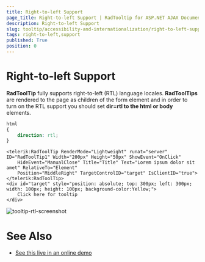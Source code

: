 ```yaml
---
title: Right-to-left Support
page_title: Right-to-left Support | RadTooltip for ASP.NET AJAX Documentation
description: Right-to-left Support
slug: tooltip/accessibility-and-internationalization/right-to-left-support
tags: right-to-left,support
published: True
position: 0
---
```


# Right-to-left Support





**RadToolTip** fully supports right-to-left (RTL) language locales. **RadToolTips** are rendered to the page as children of the form element and in order to turn on the RTL support you should set **dir=rtl to the html or body** elements.

````CSS
html
{
    direction: rtl;
}
````



````ASP.NET
<telerik:RadToolTip RenderMode="Lightweight" runat="server" ID="RadToolTip1" Width="200px" Height="50px" ShowEvent="OnClick"
    HideEvent="ManualClose" Title="Title" Text="Lorem ipsum dolor sit amet" RelativeTo="Element"
    Position="MiddleRight" TargetControlID="target" IsClientID="true">
</telerik:RadToolTip>
<div id="target" style="position: absolute; top: 300px; left: 300px; width: 100px; height: 100px; background-color:Yellow;">
    Click here for tooltip
</div>
````

![tooltip-rtl-screenshot](images/tooltip-rtl-screenshot.png)

# See Also

 * [See this live in an online demo](https://demos.telerik.com/aspnet-ajax/tooltip/examples/righttoleft/defaultcs.aspx)
